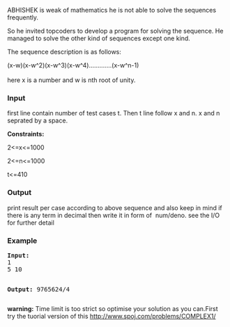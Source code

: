 <p>
ABHISHEK is weak of mathematics he is not able to solve the sequences frequently.
</p>

<p>
So he invited topcoders to develop a program for solving the sequence. He managed to solve the other kind of sequences except one kind.
</p>

<p>
The sequence description is as follows:</p><p>(x-w)(x-w^2)(x-w^3)(x-w^4).............(x-w^n-1)<br><br>
here x is a number and w is nth root of unity.&nbsp;</p>

<h3>Input</h3>
<p>first line contain number of test cases t. Then t line follow x and n. x and n seprated by a space.</p>

<p><b>Constraints:</b></p>
<p>2&lt;=x&lt;=1000</p>
<p>2&lt;=n&lt;=1000</p>
<p>t&lt;=410</p>

<h3>Output</h3>
<p>print result per case according to above sequence and also keep in mind if there is any term in&nbsp;decimal then write it in form of &nbsp;num/deno. see the I/O for further detail</p>

<h3>Example</h3>
<pre><b>Input:</b>
1
5 10

<b>Output:</b>
9765624/4</pre>

<p><strong>warning:</strong> Time limit is too strict so optimise your solution as you can.First try the tuorial version of this <a href="../COMPLEX1/">http://www.spoj.com/problems/COMPLEX1/</a></p>